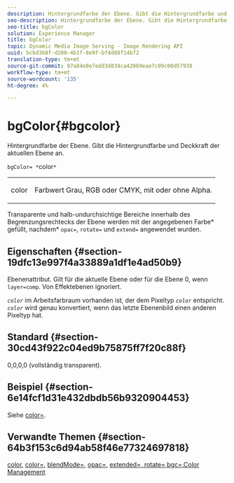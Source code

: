 ```yaml
---
description: Hintergrundfarbe der Ebene. Gibt die Hintergrundfarbe und Deckkraft der aktuellen Ebene an.
seo-description: Hintergrundfarbe der Ebene. Gibt die Hintergrundfarbe und Deckkraft der aktuellen Ebene an.
seo-title: bgColor
solution: Experience Manager
title: bgColor
topic: Dynamic Media Image Serving - Image Rendering API
uuid: bcbd368f-d200-4b1f-8e9f-bf4d88f14b72
translation-type: tm+mt
source-git-commit: 97a84e8e7edd3d834ca42069eae7c09c00d57938
workflow-type: tm+mt
source-wordcount: '135'
ht-degree: 4%

---
```



# bgColor{#bgcolor}

Hintergrundfarbe der Ebene. Gibt die Hintergrundfarbe und Deckkraft der aktuellen Ebene an.

`bgColor= *`color`*`

<table id="simpletable_2D23B1B282CD4216AB5BE7E7430D1B3F"> 
 <tr class="strow"> 
  <td class="stentry"> <p><span class="codeph"> <span class="varname"> color</span></span> </p> </td> 
  <td class="stentry"> <p>Farbwert Grau, RGB oder CMYK, mit oder ohne Alpha. </p></td> 
 </tr> 
</table>

Transparente und halb-undurchsichtige Bereiche innerhalb des Begrenzungsrechtecks der Ebene werden mit der angegebenen Farbe* gefüllt, nachdem* `opac=`, `rotate=` und `extend=` angewendet wurden.

## Eigenschaften {#section-19dfc13e997f4a33889a1df1e4ad50b9}

Ebenenattribut. Gilt für die aktuelle Ebene oder für die Ebene 0, wenn `layer=comp`. Von Effektebenen ignoriert.

*`color`* im Arbeitsfarbraum vorhanden ist, der dem Pixeltyp  *`color`* entspricht. *`color`* wird genau konvertiert, wenn das letzte Ebenenbild einen anderen Pixeltyp hat.

## Standard {#section-30cd43f922c04ed9b75875ff7f20c88f}

0,0,0,0 (vollständig transparent).

## Beispiel {#section-6e14fcf1d31e432dbdb56b9320904453}

Siehe [color=](../../../../../is-api/http-ref/image-serving-api-ref/c-http-protocol-reference/c-command-reference/r-color-commandref.md#reference-b044954ec6184253b8831579466b4423).

## Verwandte Themen {#section-64b3f153c6d94ab58f46e77324697818}

[color](../../../../../is-api/http-ref/image-serving-api-ref/c-http-protocol-reference/c-data-types/r-is-http-color.md#reference-0fdb264a3aed4bd78451bb55311f6e93),  [color=](../../../../../is-api/http-ref/image-serving-api-ref/c-http-protocol-reference/c-command-reference/r-color-commandref.md#reference-b044954ec6184253b8831579466b4423),  [blendMode=](../../../../../is-api/http-ref/image-serving-api-ref/c-http-protocol-reference/c-command-reference/r-blendmode.md#reference-8be10dde1d584429966cb61ac8e7d172),  [opac=](../../../../../is-api/http-ref/image-serving-api-ref/c-http-protocol-reference/c-command-reference/r-opac.md#reference-d2269b51aca34599a08d0a46ee5c27e5),  [extended=, ](../../../../../is-api/http-ref/image-serving-api-ref/c-http-protocol-reference/c-command-reference/r-extend.md#reference-7e9156beb285459d830e2d56782a74ac)  [ ](../../../../../is-api/http-ref/image-serving-api-ref/c-http-protocol-reference/c-command-reference/r-rotate.md#reference-12abb086635546ec9ec2e1a793dc1096)  [ ](../../../../../is-api/http-ref/image-serving-api-ref/c-http-protocol-reference/c-command-reference/r-bgc.md#reference-53376175f617446fbe5c69120f834b88)  [rotate=,bgc=,Color Management](../../../../../is-api/http-ref/image-serving-api-ref/c-http-protocol-reference/c-syntax-and-features/r-color-management.md#reference-c7e4a72d589145189f7e4bcb6b4544d7)

